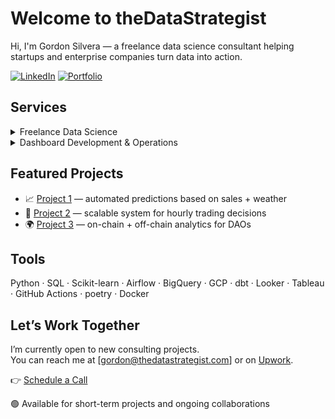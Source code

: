 # Welcome to theDataStrategist

Hi, I'm Gordon Silvera — a freelance data science consultant helping startups and enterprise companies turn data into action.

[![LinkedIn](https://img.shields.io/badge/-LinkedIn-blue?style=flat&logo=linkedin)](https://www.linkedin.com/in/gordonsilvera)
[![Portfolio](https://img.shields.io/badge/-Portfolio-black?style=flat&logo=github)]([https://yourportfolio.com](https://github.com/the-datastrategist/.github/edit/main/README.md))


## Services

<details>
  <summary>Freelance Data Science</summary>

  I've worked as a data scientist for companies including
  - Spotify
  - Indeed
  - Cirkul

</details>

<details>
  <summary>Dashboard Development & Operations</summary>

  We will build and maintain custom dashboards for your organization
  - Example 1
  - Example 2
  - Example 3

</details>


## Featured Projects

- 📈 [Project 1](link) — automated predictions based on sales + weather  
- 💸 [Project 2](link) — scalable system for hourly trading decisions  
- 🌍 [Project 3](link) — on-chain + off-chain analytics for DAOs

## Tools

Python · SQL · Scikit-learn · Airflow · BigQuery · GCP · dbt · Looker · Tableau · GitHub Actions · poetry · Docker

## Let’s Work Together

I’m currently open to new consulting projects.  
You can reach me at [gordon@thedatastrategist.com] or on [Upwork]().

👉 [Schedule a Call](yourcalendlylink.com)

🟢 Available for short-term projects and ongoing collaborations

